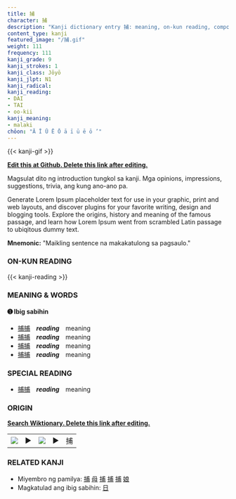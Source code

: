 ```yaml
---
title: 捕
character: 捕
description: "Kanji dictionary entry 捕: meaning, on-kun reading, compounds, origin, related kanji"
content_type: kanji
featured_image: "/捕.gif"
weight: 111
frequency: 111
kanji_grade: 9
kanji_strokes: 1
kanji_class: Jōyō
kanji_jlpt: N1
kanji_radical: 
kanji_reading: 
- DAI
- TAI
- oo-kii
kanji_meaning:
- malaki
chōon: "Ā Ī Ū Ē Ō ā ī ū ē ō ’"
---
```

[//]: # (Don't edit the line below. Kanji animated GIF code is automatically generated.)
{{< kanji-gif >}}

[//]: # (Edit below this line.)

**[Edit this at Github. Delete this link after editing.](https://github.com/tim0g/tim/tree/main/content/kanji/捕/index.md)**

Magsulat dito ng introduction tungkol sa kanji. Mga opinions, impressions, suggestions, trivia, ang kung ano-ano pa.

Generate Lorem Ipsum placeholder text for use in your graphic, print and web layouts, and discover plugins for your favorite writing, design and blogging tools. Explore the origins, history and meaning of the famous passage, and learn how Lorem Ipsum went from scrambled Latin passage to ubiqitous dummy text.
 
**Mnemonic:** "Maikling sentence na makakatulong sa pagsaulo."

### ON-KUN READING

[//]: # (Don't edit the line below. ON-KUN READING code is automatically generated.)
{{< kanji-reading >}}

### MEANING & WORDS

#### ➊ **Ibig sabihin**
  - [捕](../捕)[捕](../捕)　***reading***　meaning
  - [捕](../捕)[捕](../捕)　***reading***　meaning
  - [捕](../捕)[捕](../捕)　***reading***　meaning
  - [捕](../捕)[捕](../捕)　***reading***　meaning

### SPECIAL READING
  - [捕](../捕)[捕](../捕)　***reading***　meaning

### ORIGIN

**[Search Wiktionary. Delete this link after editing.](https://wiktionary.org/wiki/捕)**
<table class="kanji-table"><tr><td>
<img src="60px-捕-bronze.svg.png">
</td><td>▶</td><td>
<img src="60px-捕-oracle.svg.png">
</td><td>▶</td>
<td class="kanji-origin">捕</td>
</tr></table>

### RELATED KANJI
- Miyembro ng pamilya: [捕](../捕) [母](../母) [捕](../捕) [捕](../捕) [捕](../捕) [娘](../娘)
- Magkatulad ang ibig sabihin: [日](../日)
